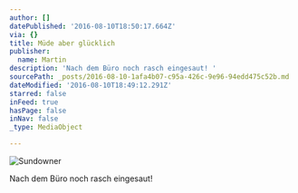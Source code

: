 ```yaml
---
author: []
datePublished: '2016-08-10T18:50:17.664Z'
via: {}
title: Müde aber glücklich
publisher:
  name: Martin
description: 'Nach dem Büro noch rasch eingesaut! '
sourcePath: _posts/2016-08-10-1afa4b07-c95a-426c-9e96-94edd475c52b.md
dateModified: '2016-08-10T18:49:12.291Z'
starred: false
inFeed: true
hasPage: false
inNav: false
_type: MediaObject

---
```

![Sundowner](https://imgflo.herokuapp.com/graph/vahj1ThiexotieMo/c49eef4be10863c33ea030f556dd5a01/croprotate.jpg?cropheight=960&cropwidth=1280&degrees=-180&input=https%3A%2F%2Fthe-grid-user-content.s3-us-west-2.amazonaws.com%2Fac8127f8-11bc-4898-aa63-4048b52e4b56.jpg&x=0&y=0)

Nach dem Büro noch rasch eingesaut!